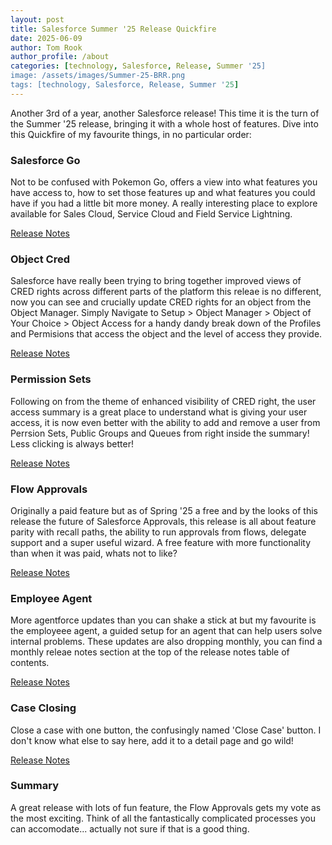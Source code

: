 ```yaml
---
layout: post
title: Salesforce Summer '25 Release Quickfire
date: 2025-06-09
author: Tom Rook
author_profile: /about
categories: [technology, Salesforce, Release, Summer '25]
image: /assets/images/Summer-25-BRR.png
tags: [technology, Salesforce, Release, Summer '25]
---
```


Another 3rd of a year, another Salesforce release! This time it is the turn of the Summer '25 release, bringing it with a whole host of features. Dive into this Quickfire of my favourite things, in no particular order:

### Salesforce Go

Not to be confused with Pokemon Go, offers a view into what features you have access to, how to set those features up and what features you could have if you had a little bit more money. A really interesting place to explore available for Sales Cloud, Service Cloud and Field Service Lightning.

[Release Notes](https://help.salesforce.com/s/articleView?id=release-notes.rn_general_salesforce_go.htm&release=256&type=5)

### Object Cred

Salesforce have really been trying to bring together improved views of CRED rights across different parts of the platform this releae is no different, now you can see and crucially update CRED rights for an object from the Object Manager. Simply Navigate to Setup > Object Manager > Object of Your Choice > Object Access for a handy dandy break down of the Profiles and Permisions that access the object and the level of access they provide.

[Release Notes](https://help.salesforce.com/s/articleView?id=release-notes.rn_permissions_object_summary_edit.htm&release=256&type=5)

### Permission Sets

Following on from the theme of enhanced visibility of CRED right, the user access summary is a great place to understand what is giving your user access, it is now even better with the ability to add and remove a user from Perrsion Sets, Public Groups and Queues from right inside the summary! Less clicking is always better!

[Release Notes](https://help.salesforce.com/s/articleView?id=release-notes.rn_permissions_view_manage_user_permsets_groups_queues.htm&release=256&type=5)

### Flow Approvals

Originally a paid feature but as of Spring '25 a free and by the looks of this release the future of Salesforce Approvals, this release is all about feature parity with recall paths, the ability to run approvals from flows, delegate support and a super useful wizard. A free feature with more functionality than when it was paid, whats not to like?

[Release Notes](https://help.salesforce.com/s/articleView?id=release-notes.rn_automate_automated_approvals.htm&release=256&type=5)

### Employee Agent

More agentforce updates than you can shake a stick at but my favourite is the employeee agent, a guided setup for an agent that can help users solve internal problems. These updates are also dropping monthly, you can find a monthly releae notes section at the top of the release notes table of contents.

[Release Notes](https://help.salesforce.com/s/articleView?id=release-notes.rn_einstein_agentforce_employee_agents.htm&release=256&type=5)

### Case Closing 

Close a case with one button, the confusingly named 'Close Case' button. I don't know what else to say here, add it to a detail page and go wild!

[Release Notes](https://help.salesforce.com/s/articleView?id=release-notes.rn_service_case_close_button_lightning.htm&release=256&type=5)

### Summary

A great release with lots of fun feature, the Flow Approvals gets my vote as the most exciting. Think of all the fantastically complicated processes you can accomodate... actually not sure if that is a good thing.